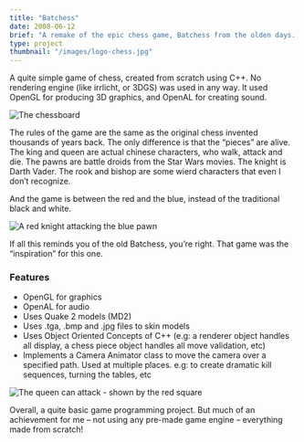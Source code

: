 ```yaml
---
title: "Batchess"
date: 2008-06-12
brief: "A remake of the epic chess game, Batchess from the olden days. Complete with animated pieces and cinematic camera movements"
type: project
thumbnail: "/images/logo-chess.jpg"
---
```


A quite simple game of chess, created from scratch using C++. No rendering engine (like irrlicht, or 3DGS) was used in any way. It used OpenGL for producing 3D graphics, and OpenAL for creating sound.

![The chessboard](/images/chess_board.jpg)

The rules of the game are the same as the original chess invented thousands of years back. The only difference is that the “pieces” are alive. The king and queen are actual chinese characters, who walk, attack and die. The pawns are battle droids from the Star Wars movies. The knight is Darth Vader. The rook and bishop are some wierd characters that even I don’t recognize.

And the game is between the red and the blue, instead of the traditional black and white.

![A red knight attacking the blue pawn](/images/chess_knight_attack.jpg)

If all this reminds you of the old Batchess, you’re right. That game was the “inspiration” for this one.

### Features
* OpenGL for graphics
* OpenAL for audio
* Uses Quake 2 models (MD2)
* Uses .tga, .bmp and .jpg files to skin models
* Uses Object Oriented Concepts of C++ (e.g: a renderer object handles all display, a chess piece object handles all move validation, etc)
* Implements a Camera Animator class to move the camera over a specified path. Used at multiple places. e.g: to create dramatic kill sequences, turning the tables, etc

![The queen can attack - shown by the red square](/images/chess_queen_can_attack.jpg)

Overall, a quite basic game programming project. But much of an achievement for me – not using any pre-made game engine – everything made from scratch!


